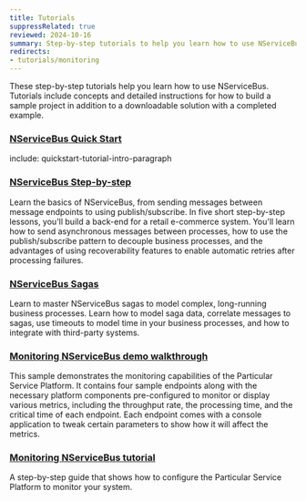 ```yaml
---
title: Tutorials
suppressRelated: true
reviewed: 2024-10-16
summary: Step-by-step tutorials to help you learn how to use NServiceBus, with detailed instructions and downloadable solutions with the completed examples.
redirects:
- tutorials/monitoring
---
```


These step-by-step tutorials help you learn how to use NServiceBus. Tutorials include concepts and detailed instructions for how to build a sample project in addition to a downloadable solution with a completed example.

### [NServiceBus Quick Start](quickstart/)

include: quickstart-tutorial-intro-paragraph

### [NServiceBus Step-by-step](nservicebus-step-by-step/)

Learn the basics of NServiceBus, from sending messages between message endpoints to using publish/subscribe. In five short step-by-step lessons, you'll build a back-end for a retail e-commerce system. You'll learn how to send asynchronous messages between processes, how to use the publish/subscribe pattern to decouple business processes, and the advantages of using recoverability features to enable automatic retries after processing failures.

### [NServiceBus Sagas](nservicebus-sagas/)

Learn to master NServiceBus sagas to model complex, long-running business processes. Learn how to model saga data, correlate messages to sagas, use timeouts to model time in your business processes, and how to integrate with third-party systems.

### [Monitoring NServiceBus demo walkthrough](monitoring-demo/)

This sample demonstrates the monitoring capabilities of the Particular Service Platform. It contains four sample endpoints along with the necessary platform components pre-configured to monitor or display various metrics, including the throughput rate, the processing time, and the critical time of each endpoint. Each endpoint comes with a console application to tweak certain parameters to show how it will affect the metrics.

### [Monitoring NServiceBus tutorial](monitoring-setup/)

A step-by-step guide that shows how to configure the Particular Service Platform to monitor your system.
